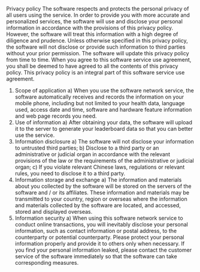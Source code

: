 Privacy policy
The software respects and protects the personal privacy of all users using the service. In order to provide you with more accurate and personalized services, the software will use and disclose your personal information in accordance with the provisions of this privacy policy. However, the software will treat this information with a high degree of diligence and prudence. Unless otherwise specified in this privacy policy, the software will not disclose or provide such information to third parties without your prior permission. The software will update this privacy policy from time to time. When you agree to this software service use agreement, you shall be deemed to have agreed to all the contents of this privacy policy. This privacy policy is an integral part of this software service use agreement.
1. Scope of application
a) When you use the software network service, the software automatically receives and records the information on your mobile phone, including but not limited to your health data, language used, access date and time, software and hardware feature information and web page records you need.
2. Use of information
a) After obtaining your data, the software will upload it to the server to generate your leaderboard data so that you can better use the service.
3. Information disclosure
a) The software will not disclose your information to untrusted third parties;
b) Disclose to a third party or an administrative or judicial organ in accordance with the relevant provisions of the law or the requirements of the administrative or judicial organ;
c) If you violate relevant Chinese laws, regulations or relevant rules, you need to disclose it to a third party.
4. Information storage and exchange
a) The information and materials about you collected by the software will be stored on the servers of the software and / or its affiliates. These information and materials may be transmitted to your country, region or overseas where the information and materials collected by the software are located, and accessed, stored and displayed overseas.
5. Information security
a) When using this software network service to conduct online transactions, you will inevitably disclose your personal information, such as contact information or postal address, to the counterparty or potential counterparty. Please protect your personal information properly and provide it to others only when necessary. If you find your personal information leaked, please contact the customer service of the software immediately so that the software can take corresponding measures.
